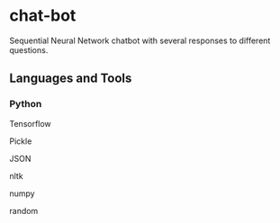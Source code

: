 # chat-bot

Sequential Neural Network chatbot with several responses to different questions.

## Languages and Tools

### Python

Tensorflow

Pickle

JSON

nltk 

numpy

random
